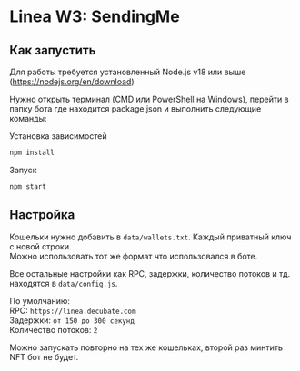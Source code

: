 # Linea W3: SendingMe

## Как запустить
Для работы требуется установленный Node.js v18 или выше (https://nodejs.org/en/download)

Нужно открыть терминал (CMD или PowerShell на Windows), перейти в папку бота где находится package.json и выполнить следующие команды:

Установка зависимостей
```bash
npm install
```

Запуск
```bash
npm start
```

## Настройка

Кошельки нужно добавить в `data/wallets.txt`. Каждый приватный ключ с новой строки.\
Можно использовать тот же формат что использовался в боте.

Все остальные настройки как RPC, задержки, количество потоков и тд. находятся в `data/config.js`.

По умолчанию:\
RPC: `https://linea.decubate.com`\
Задержки: `от 150 до 300 секунд`\
Количество потоков: `2`

Можно запускать повторно на тех же кошельках, второй раз минтить NFT бот не будет.
